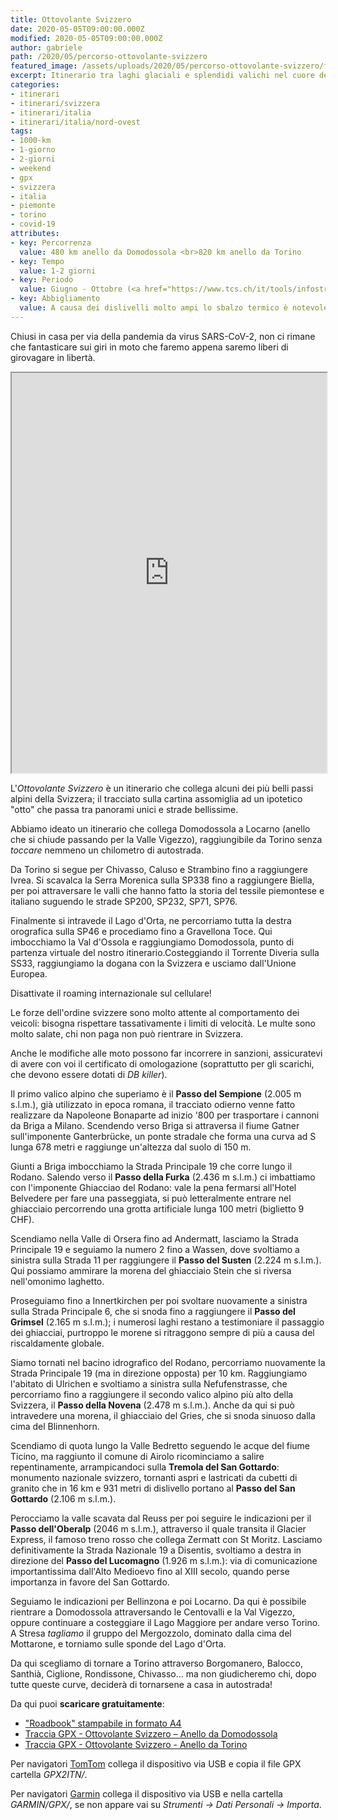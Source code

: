 ```yaml
---
title: Ottovolante Svizzero
date: 2020-05-05T09:00:00.000Z
modified: 2020-05-05T09:00:00.000Z
author: gabriele
path: /2020/05/percorso-ottovolante-svizzero
featured_image: /assets/uploads/2020/05/percorso-ottovolante-svizzero/featured_image.jpg
excerpt: Itinerario tra laghi glaciali e splendidi valichi nel cuore delle Alpi, a due passi da Piemonte e Lombardia
categories:
- itinerari
- itinerari/svizzera
- itinerari/italia
- itinerari/italia/nord-ovest
tags:
- 1000-km
- 1-giorno
- 2-giorni
- weekend
- gpx
- svizzera
- italia
- piemonte
- torino
- covid-19
attributes:
- key: Percorrenza
  value: 480 km anello da Domodossola <br>820 km anello da Torino
- key: Tempo
  value: 1-2 giorni
- key: Periodo
  value: Giugno - Ottobre (<a href="https://www.tcs.ch/it/tools/infostrada-situazione-attuale-del-traffico/situazione-attuale-traffico.php" target="_blank">verificare apertura passi</a>)
- key: Abbigliamento
  value: A causa dei dislivelli molto ampi lo sbalzo termico è notevole, consigliato abbigliamento multistrato e un paio di guanti invernali in aggiunta a quelli estivi
---
```


Chiusi in casa per via della pandemia da virus SARS-CoV-2, non ci rimane che fantasticare sui giri in moto che faremo appena saremo liberi di girovagare in libertà.

<iframe src="https://www.google.com/maps/d/u/2/embed?mid=1DjEgQgXy1HwrV4q99MNAWxkN7V86_E08" width="100%" height="640"></iframe>

L'*Ottovolante Svizzero* è un itinerario che collega alcuni dei più belli passi alpini della Svizzera; il tracciato sulla cartina assomiglia ad un ipotetico "otto" che passa tra panorami unici e strade bellissime.

Abbiamo ideato un itinerario che collega Domodossola a Locarno (anello che si chiude passando per la Valle Vigezzo), raggiungibile da Torino senza *toccare* nemmeno un chilometro di autostrada.

Da Torino si segue per Chivasso, Caluso e Strambino fino a raggiungere Ivrea. Si scavalca la Serra Morenica sulla SP338 fino a raggiungere Biella, per poi attraversare le valli che hanno fatto la storia del tessile piemontese e italiano suguendo le strade SP200, SP232, SP71, SP76.

Finalmente si intravede il Lago d'Orta, ne percorriamo tutta la destra orografica sulla SP46 e procediamo fino a Gravellona Toce. Qui imbocchiamo la Val d'Ossola e raggiungiamo Domodossola, punto di partenza virtuale del nostro itinerario.Costeggiando il Torrente Diveria sulla SS33, raggiungiamo la dogana con la Svizzera e usciamo dall'Unione Europea.

<div class="message pro-tip">
  <p>Disattivate il roaming internazionale sul cellulare!</p>
  <p>Le forze dell'ordine svizzere sono molto attente al comportamento dei veicoli: bisogna rispettare tassativamente i limiti di velocità. Le multe sono molto salate, chi non paga non può rientrare in Svizzera.</p>
  <p>Anche le modifiche alle moto possono far incorrere in sanzioni, assicuratevi di avere con voi il certificato di omologazione (soprattutto per gli scarichi, che devono essere dotati di <i>DB killer</i>).</p>
</div>

Il primo valico alpino che superiamo è il **Passo del Sempione** (2.005 m s.l.m.), già utilizzato in epoca romana, il tracciato odierno venne fatto realizzare da Napoleone Bonaparte ad inizio '800 per trasportare i cannoni da Briga a Milano. Scendendo verso Briga si attraversa il fiume Gatner sull'imponente Ganterbrücke, un ponte stradale che forma una curva ad S lunga 678 metri e raggiunge un'altezza dal suolo di 150 m.

Giunti a Briga imbocchiamo la Strada Principale 19 che corre lungo il Rodano. Salendo verso il **Passo della Furka** (2.436 m s.l.m.) ci imbattiamo con l'imponente Ghiacciao del Rodano: vale la pena fermarsi all'Hotel Belvedere per fare una passeggiata, si può letteralmente entrare nel ghiacciaio percorrendo una grotta artificiale lunga 100 metri (biglietto 9 CHF).

Scendiamo nella Valle di Orsera fino ad Andermatt, lasciamo la Strada Principale 19 e seguiamo la numero 2 fino a Wassen, dove svoltiamo a sinistra sulla Strada 11 per raggiungere il **Passo del Susten** (2.224 m s.l.m.). Qui possiamo ammirare la morena del ghiacciaio Stein che si riversa nell'omonimo laghetto.

Proseguiamo fino a Innertkirchen per poi svoltare nuovamente a sinistra sulla Strada Principale 6, che si snoda fino a raggiungere il **Passo del Grimsel** (2.165 m s.l.m.); i numerosi laghi restano a testimoniare il passaggio dei ghiacciai, purtroppo le morene si ritraggono sempre di più a causa del riscaldamente globale.

Siamo tornati nel bacino idrografico del Rodano, percorriamo nuovamente la Strada Principale 19 (ma in direzione opposta) per 10 km. Raggiungiamo l'abitato di Ulrichen e svoltiamo a sinistra sulla Nefufenstrasse, che percorriamo fino a raggiungere il secondo valico alpino più alto della Svizzera, il **Passo della Novena** (2.478 m s.l.m.). Anche da qui si può intravedere una morena, il ghiacciaio del Gries, che si snoda sinuoso dalla cima del Blinnenhorn.

Scendiamo di quota lungo la Valle Bedretto seguendo le acque del fiume Ticino, ma raggiunto il comune di Airolo ricominciamo a salire repentinamente, arrampicandoci sulla **Tremola del San Gottardo**: monumento nazionale svizzero, tornanti aspri e lastricati da cubetti di granito che in 16 km e 931 metri di dislivello portano al **Passo del San Gottardo** (2.106 m s.l.m.).

Perocciamo la valle scavata dal Reuss per poi seguire le indicazioni per il **Passo dell'Oberalp** (2046 m s.l.m.), attraverso il quale transita il Glacier Express, il famoso treno rosso che collega Zermatt con St Moritz. Lasciamo definitivamente la Strada Nazionale 19 a Disentis, svoltiamo a destra in direzione del **Passo del Lucomagno** (1.926 m s.l.m.): via di comunicazione importantissima dall'Alto Medioevo fino al XIII secolo, quando perse importanza in favore del San Gottardo.

Seguiamo le indicazioni per Bellinzona e poi Locarno. Da qui è possibile rientrare a Domodossola attraversando le Centovalli e la Val Vigezzo, oppure continuare a costeggiare il Lago Maggiore per andare verso Torino. A Stresa *tagliamo* il gruppo del Mergozzolo, dominato dalla cima del Mottarone, e torniamo sulle sponde del Lago d'Orta.

Da qui scegliamo di tornare a Torino attraverso Borgomanero, Balocco, Santhià, Ciglione, Rondissone, Chivasso… ma non giudicheremo chi, dopo tutte queste curve, deciderà di tornarsene a casa in autostrada!

Da qui puoi **scaricare gratuitamente**:

- ["Roadbook" stampabile in formato A4](/assets/uploads/2020/05/percorso-ottovolante-svizzero/risorse/ottovolante_svizzero.jpeg)
- [Traccia GPX - Ottovolante Svizzero – Anello da Domodossola](/assets/uploads/2020/05/percorso-ottovolante-svizzero/risorse/ottovolante_svizzero_domodossola.gpx)
- [Traccia GPX - Ottovolante Svizzero - Anello da Torino](/assets/uploads/2020/05/percorso-ottovolante-svizzero/risorse/ottovolante_svizzero_torino.gpx)

<div class="message pro-tip">
  <p>Per navigatori <a href="https://amzn.to/34pYRZv" target="_blank">TomTom</a> collega il dispositivo via USB e copia il file GPX cartella <em>GPX2ITN/</em>.</p>
  <p>Per navigatori <a href="https://amzn.to/2UZJxzJ" target="_blank">Garmin</a> collega il dispositivo via USB e nella cartella <em>GARMIN/GPX/</em>, se non appare vai su <em>Strumenti -> Dati Personali -> Importa</em>.</p>
</div>
